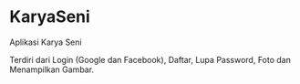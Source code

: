 # KaryaSeni
Aplikasi Karya Seni

Terdiri dari Login (Google dan Facebook), Daftar, Lupa Password, Foto dan Menampilkan Gambar.
